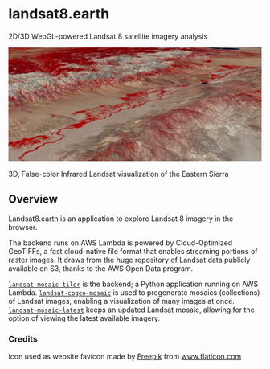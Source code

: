 # landsat8.earth

2D/3D WebGL-powered Landsat 8 satellite imagery analysis

[![](./assets/eastern_sierra_false_color.jpg)](https://landsat8.earth)

3D, False-color Infrared Landsat visualization of the Eastern Sierra

## Overview

Landsat8.earth is an application to explore Landsat 8 imagery in the browser.

The backend runs on AWS Lambda is powered by Cloud-Optimized GeoTIFFs, a fast
cloud-native file format that enables streaming portions of raster images. It
draws from the huge repository of Landsat data publicly available on S3, thanks
to the AWS Open Data program.

[`landsat-mosaic-tiler`][landsat-mosaic-tiler] is the backend; a Python
application running on AWS Lambda.
[`landsat-cogeo-mosaic`][landsat-cogeo-mosaic] is used to pregenerate mosaics
(collections) of Landsat images, enabling a visualization of many images at
once. [`landsat-mosaic-latest`][landsat-mosaic-latest] keeps an updated Landsat
mosaic, allowing for the option of viewing the latest available imagery.

[landsat-mosaic-tiler]: https://github.com/kylebarron/landsat-mosaic-tiler
[landsat-cogeo-mosaic]: https://github.com/kylebarron/landsat-cogeo-mosaic
[landsat-mosaic-latest]: https://github.com/kylebarron/landsat-mosaic-latest


### Credits

<div>Icon used as website favicon made by <a href="https://www.flaticon.com/authors/freepik" title="Freepik">Freepik</a> from <a href="https://www.flaticon.com/" title="Flaticon">www.flaticon.com</a></div>

